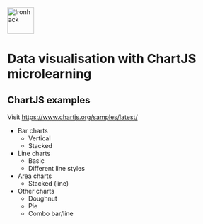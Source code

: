 <img src="https://raw.githubusercontent.com/webmad1019-1/w1d3-advanced-selectors-positioning-full-layout/master/img/ironhack.svg?sanitize=true" alt="Ironhack" width="60"/>

# Data visualisation with ChartJS microlearning

## ChartJS examples

Visit https://www.chartjs.org/samples/latest/

* Bar charts
  * Vertical
  * Stacked
* Line charts
  * Basic
  * Different line styles
* Area charts
  * Stacked (line)
* Other charts
  * Doughnut
  * Pie
  * Combo bar/line
